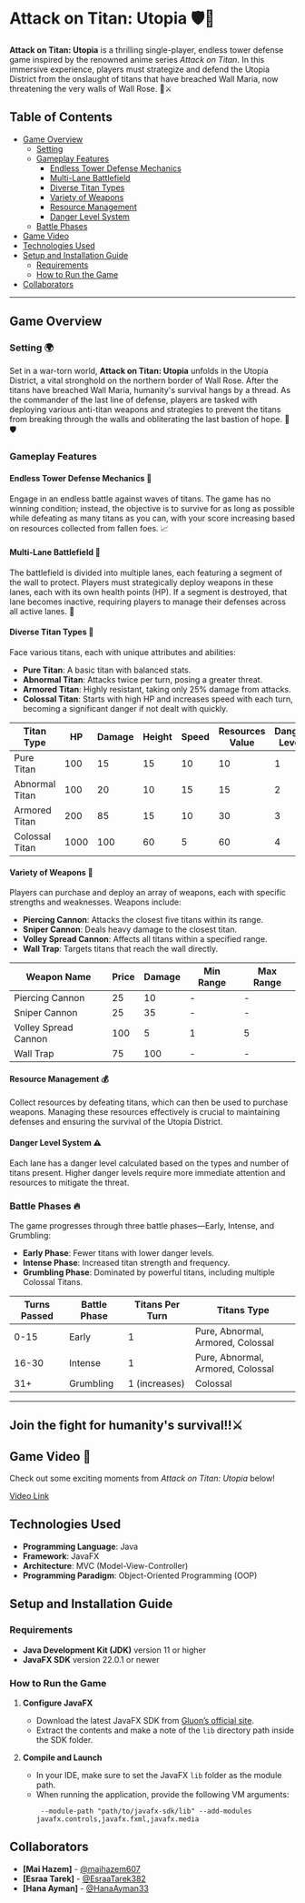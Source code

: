 # Attack on Titan: Utopia 🛡️👾

**Attack on Titan: Utopia** is a thrilling single-player, endless tower defense game inspired by the renowned anime series *Attack on Titan*. In this immersive experience, players must strategize and defend the Utopia District from the onslaught of titans that have breached Wall Maria, now threatening the very walls of Wall Rose. 🏰⚔️

## Table of Contents
- [Game Overview](#game-overview)
  - [Setting](#setting)
  - [Gameplay Features](#gameplay-features)
    - [Endless Tower Defense Mechanics](#endless-tower-defense-mechanics)
    - [Multi-Lane Battlefield](#multi-lane-battlefield)
    - [Diverse Titan Types](#diverse-titan-types)
    - [Variety of Weapons](#variety-of-weapons)
    - [Resource Management](#resource-management)
    - [Danger Level System](#danger-level-system)
  - [Battle Phases](#battle-phases)
- [Game Video](#game-video)
- [Technologies Used](#technologies-used)
- [Setup and Installation Guide](#setup-and-installation-guide)
  - [Requirements](#requirements)
  - [How to Run the Game](#how-to-run-the-game)
- [Collaborators](#collaborators)

---

## Game Overview

### Setting 🌍
Set in a war-torn world, **Attack on Titan: Utopia** unfolds in the Utopia District, a vital stronghold on the northern border of Wall Rose. After the titans have breached Wall Maria, humanity's survival hangs by a thread. As the commander of the last line of defense, players are tasked with deploying various anti-titan weapons and strategies to prevent the titans from breaking through the walls and obliterating the last bastion of hope. 💪🛡️

### Gameplay Features

#### Endless Tower Defense Mechanics 🏰  
Engage in an endless battle against waves of titans. The game has no winning condition; instead, the objective is to survive for as long as possible while defeating as many titans as you can, with your score increasing based on resources collected from fallen foes. 📈

#### Multi-Lane Battlefield 🌌  
The battlefield is divided into multiple lanes, each featuring a segment of the wall to protect. Players must strategically deploy weapons in these lanes, each with its own health points (HP). If a segment is destroyed, that lane becomes inactive, requiring players to manage their defenses across all active lanes. 🚧

#### Diverse Titan Types 👹  
Face various titans, each with unique attributes and abilities:
  - **Pure Titan**: A basic titan with balanced stats.
  - **Abnormal Titan**: Attacks twice per turn, posing a greater threat.
  - **Armored Titan**: Highly resistant, taking only 25% damage from attacks.
  - **Colossal Titan**: Starts with high HP and increases speed with each turn, becoming a significant danger if not dealt with quickly.

| Titan Type      | HP  | Damage | Height | Speed | Resources Value | Danger Level |
|------------------|-----|--------|--------|-------|-----------------|--------------|
| Pure Titan       | 100 | 15     | 15     | 10    | 10              | 1            |
| Abnormal Titan   | 100 | 20     | 10     | 15    | 15              | 2            |
| Armored Titan    | 200 | 85     | 15     | 10    | 30              | 3            |
| Colossal Titan   | 1000| 100    | 60     | 5     | 60              | 4            |

#### Variety of Weapons 🔫  
Players can purchase and deploy an array of weapons, each with specific strengths and weaknesses. Weapons include:
  - **Piercing Cannon**: Attacks the closest five titans within its range.
  - **Sniper Cannon**: Deals heavy damage to the closest titan.
  - **Volley Spread Cannon**: Affects all titans within a specified range.
  - **Wall Trap**: Targets titans that reach the wall directly.

| Weapon Name             | Price | Damage | Min Range | Max Range |
|-------------------------|-------|--------|-----------|-----------|
| Piercing Cannon         | 25    | 10     | -         | -         |
| Sniper Cannon           | 25    | 35     | -         | -         |
| Volley Spread Cannon     | 100   | 5      | 1         | 5         |
| Wall Trap               | 75    | 100    | -         | -         |

#### Resource Management 💰  
Collect resources by defeating titans, which can then be used to purchase weapons. Managing these resources effectively is crucial to maintaining defenses and ensuring the survival of the Utopia District. 

#### Danger Level System ⚠️  
Each lane has a danger level calculated based on the types and number of titans present. Higher danger levels require more immediate attention and resources to mitigate the threat.
 
### Battle Phases 🔥
The game progresses through three battle phases—Early, Intense, and Grumbling:
- **Early Phase**: Fewer titans with lower danger levels.
- **Intense Phase**: Increased titan strength and frequency.
- **Grumbling Phase**: Dominated by powerful titans, including multiple Colossal Titans.

| Turns Passed | Battle Phase | Titans Per Turn | Titans Type           |
|--------------|--------------|------------------|-----------------------------      |
| 0-15         | Early        | 1                | Pure, Abnormal, Armored, Colossal |
| 16-30        | Intense      | 1                | Pure, Abnormal, Armored, Colossal |
| 31+          | Grumbling    | 1 (increases)    | Colossal                          |

---

## Join the fight for humanity's survival!!⚔️

## Game Video 📸

Check out some exciting moments from *Attack on Titan: Utopia* below!

[Video Link](https://github.com/user-attachments/assets/b6b6e8eb-7d3a-4fc5-82b2-d100563c33ad)

## Technologies Used  
- **Programming Language**: Java  
- **Framework**: JavaFX   
- **Architecture**: MVC (Model-View-Controller)  
- **Programming Paradigm**: Object-Oriented Programming (OOP)

## Setup and Installation Guide

### Requirements  
- **Java Development Kit (JDK)** version 11 or higher  
- **JavaFX SDK** version 22.0.1 or newer  

### How to Run the Game

1. **Configure JavaFX**  
   - Download the latest JavaFX SDK from [Gluon’s official site](https://gluonhq.com/products/javafx/).  
   - Extract the contents and make a note of the `lib` directory path inside the SDK folder.  

2. **Compile and Launch**  
   - In your IDE, make sure to set the JavaFX `lib` folder as the module path.  
   - When running the application, provide the following VM arguments:
     ```  
      --module-path "path/to/javafx-sdk/lib" --add-modules javafx.controls,javafx.fxml,javafx.media
     ```
  
## Collaborators  
- **[Mai Hazem]** - [@maihazem607](https://github.com/maihazem607)
- **[Esraa Tarek]** - [@EsraaTarek382](https://github.com/EsraaTarek382) 
- **[Hana Ayman]** - [@HanaAyman33](https://github.com/HanaAyman33)
